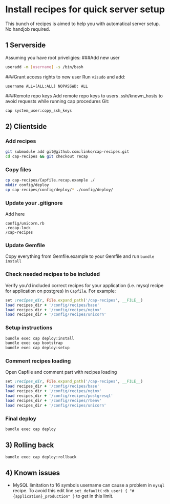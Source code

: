 # Install recipes for quick server setup
This bunch of recipes is aimed to help you with automatical server setup. No handjob required.

## 1 Serverside
Assuming you have root priveligies:
###Add new user
```bash
useradd -m [username] -s /bin/bash
```
###Grant access rights to new user 
Run `visudo` and add:
```
username ALL=(ALL:ALL) NOPASSWD: ALL
```
###Remote repo keys 
Add remote repo keys to users .ssh/known_hosts to avoid requests while running cap procedures
Git:
```bash
cap system_user:copy_ssh_keys
```

## 2) Clientside
### Add recipes
```bash
git submodule add git@github.com:linko/cap-recipes.git
cd cap-recipes && git checkout recap
```

### Copy files
```bash
cp cap-recipes/Capfile.recap.example ./
mkdir config/deploy
cp cap-recipes/config/deploy/* ./config/deploy/
```

### Update your .gitignore
Add here
```
config/unicorn.rb
.recap-lock
/cap-recipes
```

### Update Gemfile
Copy everything from Gemfile.example to your Gemfile and run `bundle install`

### Check needed recipes to be included
Verify you'd included correct recipes for your application (i.e. mysql recipe for application on postgres) in `Capfile`. For example:
```ruby
set :recipes_dir, File.expand_path('/cap-recipes', __FILE__)
load recipes_dir + '/config/recipes/base'
load recipes_dir + '/config/recipes/nginx'
load recipes_dir + '/config/recipes/unicorn'
```

### Setup instructions

```bash
bundle exec cap deploy:install
bundle exec cap bootstrap
bundle exec cap deploy:setup
```

### Comment recipes loading
Open Capfile and comment part with recipes loading
```ruby
set :recipes_dir, File.expand_path('/cap-recipes', __FILE__)
load recipes_dir + '/config/recipes/base'
load recipes_dir + '/config/recipes/nginx'
load recipes_dir + '/config/recipes/postgresql'
load recipes_dir + '/config/recipes/rbenv'
load recipes_dir + '/config/recipes/unicorn'
```
### Final deploy

```bash
bundle exec cap deploy
```

## 3) Rolling back
```bash
bundle exec cap deploy:rollback
```

## 4) Known issues
- MySQL limitation to 16 symbols username can cause a problem in `mysql` recipe. To avoid this edit line
`set_default(:db_user) { "#{application}_production" }` to get in this limit.
